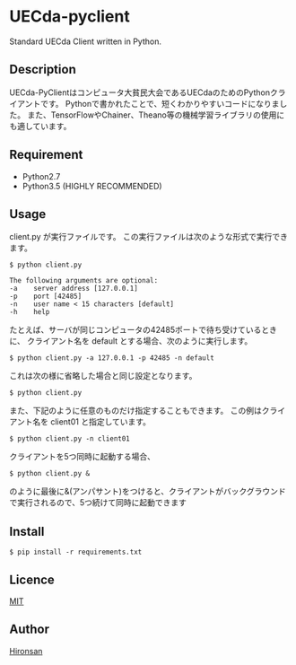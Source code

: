 # UECda-pyclient
Standard UECda Client written in Python.

## Description
UECda-PyClientはコンピュータ大貧民大会であるUECdaのためのPythonクライアントです。
Pythonで書かれたことで、短くわかりやすいコードになりました。
また、TensorFlowやChainer、Theano等の機械学習ライブラリの使用にも適しています。

## Requirement
* Python2.7
* Python3.5 (HIGHLY RECOMMENDED)

## Usage
client.py が実行ファイルです。
この実行ファイルは次のような形式で実行できます。

```
$ python client.py

The following arguments are optional:
-a    server address [127.0.0.1]
-p    port [42485]
-n    user name < 15 characters [default]
-h    help
```


たとえば、サーバが同じコンピュータの42485ポートで待ち受けているときに、
クライアント名を default とする場合、次のように実行します。

```
$ python client.py -a 127.0.0.1 -p 42485 -n default
```

これは次の様に省略した場合と同じ設定となります。

```
$ python client.py
```

また、下記のように任意のものだけ指定することもできます。
この例はクライアント名を client01 と指定しています。

```
$ python client.py -n client01
```

クライアントを5つ同時に起動する場合、

```
$ python client.py &
```

のように最後に&(アンパサント)をつけると、クライアントがバックグラウンドで実行されるので、5つ続けて同時に起動できます


## Install

```
$ pip install -r requirements.txt
```

## Licence

[MIT](https://github.com/Hironsan/uecda-pyclient/blob/master/LICENSE)

## Author

[Hironsan](https://github.com/Hironsan)